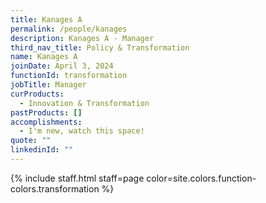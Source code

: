 ```yaml
---
title: Kanages A
permalink: /people/kanages
description: Kanages A - Manager
third_nav_title: Policy & Transformation
name: Kanages A
joinDate: April 3, 2024
functionId: transformation
jobTitle: Manager
curProducts:
  - Innovation & Transformation
pastProducts: []
accomplishments:
  - I'm new, watch this space!
quote: ""
linkedinId: ""
---
```


{% include staff.html staff=page color=site.colors.function-colors.transformation %}

